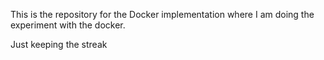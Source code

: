 This is the repository for the Docker implementation where I am doing the experiment with the docker.

Just keeping the streak 
